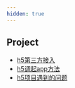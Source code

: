 ```yaml
---
hidden: true
---
```


## Project
* [h5第三方接入](./h5第三方接入.md)
* [h5调起app方法](./h5AndApp.md)
* [h5项目遇到的问题](./h5项目遇到的问题.md)
